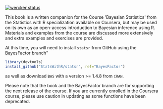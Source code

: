 [![wercker status](https://app.wercker.com/status/e5fbd87dd2da27deb4415512c831ff1f/m/master "wercker status")](https://app.wercker.com/project/byKey/e5fbd87dd2da27deb4415512c831ff1f)

This book is a written companion for the Course 'Bayesian Statistics' from the Statistics with R specialization available on Coursera, but may be used on its own as an open-access introduction to Bayesian inference using R. Materials and examples from the course are discussed more extensively and extra examples and exercises are provided. 

At this time, you will need to install `statsr` from GitHub using the BayesFactor branch"
```r
library(devtools)
install_github("StatsWithR/statsr", ref="BayesFactor")
```
as well as download `BAS` with a version >= 1.4.8
from `CRAN`. 

Please note that the book and the BayesFactor branch are for supporting the next release of the course.  If you are currently enrolled in the Coursera course, please use caution in updating as some functions have been deprecated.
